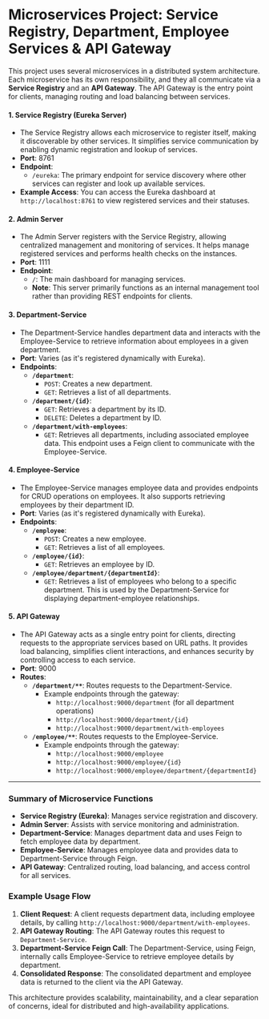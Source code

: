 
# Microservices Project: Service Registry, Department, Employee Services & API Gateway

This project uses several microservices in a distributed system architecture. Each microservice has its own responsibility, and they all communicate via a **Service Registry** and an **API Gateway**. The API Gateway is the entry point for clients, managing routing and load balancing between services.

#### 1. **Service Registry (Eureka Server)**

- The Service Registry allows each microservice to register itself, making it discoverable by other services. It simplifies service communication by enabling dynamic registration and lookup of services.
- **Port**: 8761
- **Endpoint**: 
  - `/eureka`: The primary endpoint for service discovery where other services can register and look up available services.
- **Example Access**: You can access the Eureka dashboard at `http://localhost:8761` to view registered services and their statuses.

#### 2. **Admin Server**

- The Admin Server registers with the Service Registry, allowing centralized management and monitoring of services. It helps manage registered services and performs health checks on the instances.
- **Port**: 1111
- **Endpoint**:
  - `/`: The main dashboard for managing services.
  - **Note**: This server primarily functions as an internal management tool rather than providing REST endpoints for clients.

#### 3. **Department-Service**

- The Department-Service handles department data and interacts with the Employee-Service to retrieve information about employees in a given department.
- **Port**: Varies (as it's registered dynamically with Eureka).
- **Endpoints**:
  - **`/department`**: 
    - `POST`: Creates a new department.
    - `GET`: Retrieves a list of all departments.
  - **`/department/{id}`**: 
    - `GET`: Retrieves a department by its ID.
    - `DELETE`: Deletes a department by ID.
  - **`/department/with-employees`**:
    - `GET`: Retrieves all departments, including associated employee data. This endpoint uses a Feign client to communicate with the Employee-Service.

#### 4. **Employee-Service**

- The Employee-Service manages employee data and provides endpoints for CRUD operations on employees. It also supports retrieving employees by their department ID.
- **Port**: Varies (as it's registered dynamically with Eureka).
- **Endpoints**:
  - **`/employee`**:
    - `POST`: Creates a new employee.
    - `GET`: Retrieves a list of all employees.
  - **`/employee/{id}`**:
    - `GET`: Retrieves an employee by ID.
  - **`/employee/department/{departmentId}`**:
    - `GET`: Retrieves a list of employees who belong to a specific department. This is used by the Department-Service for displaying department-employee relationships.

#### 5. **API Gateway**

- The API Gateway acts as a single entry point for clients, directing requests to the appropriate services based on URL paths. It provides load balancing, simplifies client interactions, and enhances security by controlling access to each service.
- **Port**: 9000
- **Routes**:
  - **`/department/**`**: Routes requests to the Department-Service.
    - Example endpoints through the gateway:
      - `http://localhost:9000/department` (for all department operations)
      - `http://localhost:9000/department/{id}`
      - `http://localhost:9000/department/with-employees`
  - **`/employee/**`**: Routes requests to the Employee-Service.
    - Example endpoints through the gateway:
      - `http://localhost:9000/employee`
      - `http://localhost:9000/employee/{id}`
      - `http://localhost:9000/employee/department/{departmentId}`

---

### Summary of Microservice Functions

- **Service Registry (Eureka)**: Manages service registration and discovery.
- **Admin Server**: Assists with service monitoring and administration.
- **Department-Service**: Manages department data and uses Feign to fetch employee data by department.
- **Employee-Service**: Manages employee data and provides data to Department-Service through Feign.
- **API Gateway**: Centralized routing, load balancing, and access control for all services.

### Example Usage Flow

1. **Client Request**: A client requests department data, including employee details, by calling `http://localhost:9000/department/with-employees`.
2. **API Gateway Routing**: The API Gateway routes this request to `Department-Service`.
3. **Department-Service Feign Call**: The Department-Service, using Feign, internally calls Employee-Service to retrieve employee details by department.
4. **Consolidated Response**: The consolidated department and employee data is returned to the client via the API Gateway.

This architecture provides scalability, maintainability, and a clear separation of concerns, ideal for distributed and high-availability applications.
